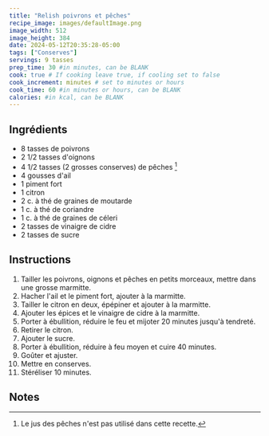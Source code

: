 ```yaml
---
title: "Relish poivrons et pêches"
recipe_image: images/defaultImage.png
image_width: 512
image_height: 384
date: 2024-05-12T20:35:28-05:00
tags: ["Conserves"]
servings: 9 tasses
prep_time: 30 #in minutes, can be BLANK
cook: true # If cooking leave true, if cooling set to false
cook_increment: minutes # set to minutes or hours
cook_time: 60 #in minutes or hours, can be BLANK
calories: #in kcal, can be BLANK
---
```


## Ingrédients

- 8 tasses de poivrons
- 2 1/2 tasses d'oignons
- 4 1/2 tasses (2 grosses conserves) de pêches [^1]
- 4 gousses d'ail
- 1 piment fort
- 1 citron
- 2 c. à thé de graines de moutarde
- 1 c. à thé de coriandre
- 1 c. à thé de graines de céleri
- 2 tasses de vinaigre de cidre
- 2 tasses de sucre

## Instructions

1. Tailler les poivrons, oignons et pêches en petits morceaux, mettre dans une grosse marmitte.
2. Hacher l'ail et le piment fort, ajouter à la marmitte.
3. Tailler le citron en deux, épépiner et ajouter à la marmitte.
4. Ajouter les épices et le vinaigre de cidre à la marmitte.
5. Porter à ébullition, réduire le feu et mijoter 20 minutes jusqu'à tendreté.
6. Retirer le citron.
7. Ajouter le sucre.
8. Porter à ébullition, réduire à feu moyen et cuire 40 minutes.
9. Goûter et ajuster.
10. Mettre en conserves.
11. Stéréliser 10 minutes.

## Notes

[^1]: Le jus des pêches n'est pas utilisé dans cette recette.
